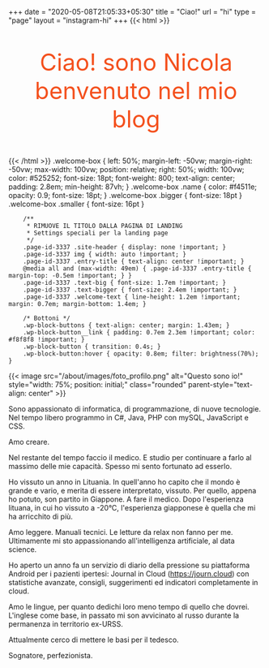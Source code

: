 +++
date = "2020-05-08T21:05:33+05:30"
title = "Ciao!"
url = "hi"
type = "page"
layout = "instagram-hi"
+++
{{< html >}}
<p style="text-align: center !important; color: #f4511e; font-size: 46px !important;">
Ciao! sono Nicola<br/>
benvenuto nel mio blog
</p>
{{< /html >}}
    .welcome-box { left: 50%; margin-left: -50vw; margin-right: -50vw; max-width: 100vw; position: relative; right: 50%; width: 100vw; color: #525252; font-size: 18pt; font-weight: 800; text-align: center; padding: 2.8em; min-height: 87vh; }
    .welcome-box .name { color: #f4511e; opacity: 0.9; font-size: 18pt; }
    .welcome-box .bigger { font-size: 18pt }
    .welcome-box .smaller { font-size: 16pt }

        /**
         * RIMUOVE IL TITOLO DALLA PAGINA DI LANDING
         * Settings speciali per la landing page
         */
        .page-id-3337 .site-header { display: none !important; }
        .page-id-3337 img { width: auto !important; }
        .page-id-3337 .entry-title { text-align: center !important; }
        @media all and (max-width: 49em) { .page-id-3337 .entry-title { margin-top: -0.5em !important; } }
        .page-id-3337 .text-big { font-size: 1.7em !important; }
        .page-id-3337 .text-bigger { font-size: 2.4em !important; }
        .page-id-3337 .welcome-text { line-height: 1.2em !important; margin: 0.7em; margin-bottom: 1.4em; }

        /* Bottoni */
        .wp-block-buttons { text-align: center; margin: 1.43em; }
        .wp-block-button__link { padding: 0.7em 2.3em !important; color: #f8f8f8 !important; }
        .wp-block-button { transition: 0.4s; }
        .wp-block-button:hover { opacity: 0.8em; filter: brightness(70%); }

{{< image src="/about/images/foto_profilo.png" alt="Questo sono io!" style="width: 75%; position: initial;" class="rounded" parent-style="text-align: center" >}}

Sono appassionato di informatica, di programmazione, di nuove tecnologie.
Nel tempo libero programmo in C#, Java, PHP con mySQL, JavaScript e CSS.

Amo creare.

Nel restante del tempo faccio il medico. E studio per continuare a farlo al massimo delle mie capacità. 
Spesso mi sento fortunato ad esserlo.


Ho vissuto un anno in Lituania. In quell'anno ho capito che il mondo è grande e vario, e merita di essere interpretato, vissuto. Per quello, appena ho potuto, son partito in Giappone. A fare il medico. Dopo l'esperienza lituana, in cui ho vissuto a -20°C, l'esperienza giapponese è quella che mi ha arricchito di più. 

Amo leggere. Manuali tecnici. Le letture da relax non fanno per me. Ultimamente mi sto appassionando all'intelligenza artificiale, al data science.


Ho aperto un anno fa un servizio di diario della pressione su piattaforma Android per i pazienti ipertesi: Journal in Cloud (https://journ.cloud) con statistiche avanzate, consigli, suggerimenti ed indicatori completamente in cloud.

Amo le lingue, per quanto dedichi loro meno tempo di quello che dovrei. L'inglese come base, in passato mi son avvicinato al russo durante la permanenza in territorio ex-URSS. 

Attualmente cerco di mettere le basi per il tedesco.

Sognatore, perfezionista.